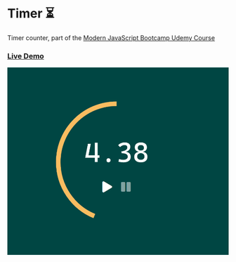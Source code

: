 # Timer ⏳

Timer counter, part of the [Modern JavaScript Bootcamp Udemy Course](https://www.udemy.com/course/javascript-beginners-complete-tutorial/)

### [Live Demo](https://mat2ja.github.io/timer/)

<img src='img/screenshot.png'>

